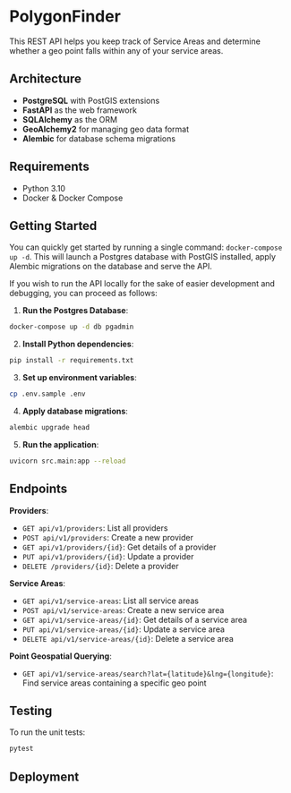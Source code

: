 # PolygonFinder

This REST API helps you keep track of Service Areas and determine whether a geo point falls within any of your service areas.

## Architecture

- **PostgreSQL** with PostGIS extensions
- **FastAPI** as the web framework
- **SQLAlchemy** as the ORM
- **GeoAlchemy2** for managing geo data format
- **Alembic** for database schema migrations

## Requirements

- Python 3.10
- Docker & Docker Compose

## Getting Started

You can quickly get started by running a single command: `docker-compose up -d`.
This will launch a Postgres database with PostGIS installed, apply Alembic migrations on the database and serve the API.

If you wish to run the API locally for the sake of easier development and debugging, you can proceed as follows:

1. **Run the Postgres Database**:
```bash
docker-compose up -d db pgadmin
```

2. **Install Python dependencies**:
```bash
pip install -r requirements.txt
```

3. **Set up environment variables**:
```bash
cp .env.sample .env
```

4. **Apply database migrations**:
```bash
alembic upgrade head
```

5. **Run the application**:
```bash
uvicorn src.main:app --reload
```

## Endpoints

**Providers**:
- `GET api/v1/providers`: List all providers
- `POST api/v1/providers`: Create a new provider
- `GET api/v1/providers/{id}`: Get details of a provider
- `PUT api/v1/providers/{id}`: Update a provider
- `DELETE /providers/{id}`: Delete a provider

**Service Areas**:
- `GET api/v1/service-areas`: List all service areas
- `POST api/v1/service-areas`: Create a new service area
- `GET api/v1/service-areas/{id}`: Get details of a service area
- `PUT api/v1/service-areas/{id}`: Update a service area
- `DELETE api/v1/service-areas/{id}`: Delete a service area

**Point Geospatial Querying**:
- `GET api/v1/service-areas/search?lat={latitude}&lng={longitude}`: Find service areas containing a specific geo point

## Testing

To run the unit tests:
```bash
pytest
```

## Deployment

<!-- TODO -->
